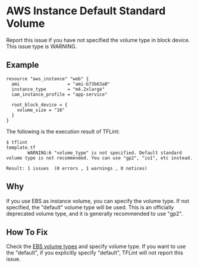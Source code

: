 # AWS Instance Default Standard Volume
Report this issue if you have not specified the volume type in block device. This issue type is WARNING.

## Example
```
resource "aws_instance" "web" {
  ami                  = "ami-b73b63a0"
  instance_type        = "m4.2xlarge"
  iam_instance_profile = "app-service"

  root_block_device = {
    volume_size = "16"
  }
}
```

The following is the execution result of TFLint: 

```
$ tflint
template.tf
        WARNING:6 "volume_type" is not specified. Default standard volume type is not recommended. You can use "gp2", "io1", etc instead.

Result: 1 issues  (0 errors , 1 warnings , 0 notices)
```

## Why
If you use EBS as instance volume, you can specify the volume type. If not specified, the "default" volume type will be used. This is an officially deprecated volume type, and it is generally recommended to use "gp2".

## How To Fix
Check the [EBS volume types](http://docs.aws.amazon.com/AWSEC2/latest/UserGuide/EBSVolumeTypes.html) and specify volume type. If you want to use the "default", if you explicitly specify "default", TFLint will not report this issue.
